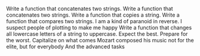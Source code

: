 Write a function that concatenates two strings.
Write a function that concatenates two strings.
Write a function that copies a string.
Write a function that compares two strings.
I am a kind of paranoid in reverse. I suspect people of plotting to make me happy
Write a function that changes all lowercase letters of a string to uppercase.
Expect the best. Prepare for the worst. Capitalize on what comes
Mozart composed his music not for the elite, but for everybody
And the advanced tasks

